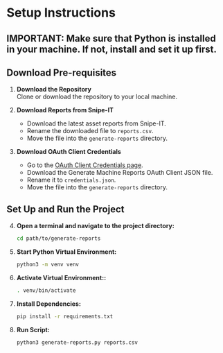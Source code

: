 # Setup Instructions
## IMPORTANT: Make sure that Python is installed in your machine. If not, install and set it up first.
## Download Pre-requisites
1. **Download the Repository**  
   Clone or download the repository to your local machine.

2. **Download Reports from Snipe-IT**  
   - Download the latest asset reports from Snipe-IT.  
   - Rename the downloaded file to `reports.csv`.  
   - Move the file into the `generate-reports` directory.

3. **Download OAuth Client Credentials**  
   - Go to the [OAuth Client Credentials page](https://console.cloud.google.com/apis/credentials?hl=en&invt=AbutXg&project=automated-dependency-gathering).  
   - Download the Generate Machine Reports OAuth Client JSON file.  
   - Rename it to `credentials.json`.  
   - Move the file into the `generate-reports` directory.

## Set Up and Run the Project

4. **Open a terminal and navigate to the project directory:**
   ```bash
   cd path/to/generate-reports
5. **Start Python Virtual Environment:**
   ```bash
   python3 -m venv venv
   ```
6. **Activate Virtual Environment::**
   ```bash 
   . venv/bin/activate
   ```
7. **Install Dependencies:**
   ```bash
   pip install -r requirements.txt
   ```
8. **Run Script:**
   ```bash
   python3 generate-reports.py reports.csv
   ```
